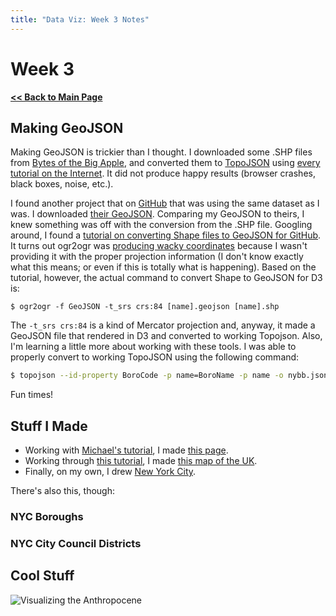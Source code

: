 ```yaml
---
title: "Data Viz: Week 3 Notes"
---
```


# Week 3

**[<< Back to Main Page](..)**

## Making GeoJSON

Making GeoJSON is trickier than I thought. I downloaded some .SHP files from [Bytes of the Big Apple](http://www.nyc.gov/html/dcp/html/bytes/dwndistricts.shtml), and converted them to [TopoJSON](https://github.com/mbostock/topojson) using [every tutorial on the Internet](http://bost.ocks.org/mike/map/). It did not produce happy results (browser crashes, black boxes, noise, etc.).

I found another project that on [GitHub](http://github.com) that was using the same dataset as I was. I downloaded [their GeoJSON](https://raw.github.com/abmagil/manhattan/master/manhattan_testbed/public/javascripts/nybb.geojson). Comparing my GeoJSON to theirs, I knew something was off with the conversion from the .SHP file. Googling around, I found a [tutorial on converting Shape files to GeoJSON for GitHub](http://ben.balter.com/2013/06/26/how-to-convert-shapefiles-to-geojson-for-use-on-github/). It turns out ogr2ogr was [producing wacky coordinates](data/nybb_13a/nybb-geo.json) because I wasn't providing it with the proper projection information (I don't know exactly what this means; or even if this is totally what is happening). Based on the tutorial, however, the actual command to convert Shape to GeoJSON for D3 is:

~~~ shell
$ ogr2ogr -f GeoJSON -t_srs crs:84 [name].geojson [name].shp
~~~

The ```-t_srs crs:84``` is a kind of Mercator projection and, anyway, it made a GeoJSON file that rendered in D3 and converted to working Topojson. Also, I'm learning a little more about working with these tools. I was able to properly convert to working TopoJSON using the following command:

~~~Bash
$ topojson --id-property BoroCode -p name=BoroName -p name -o nybb.json nybb-geo.json
~~~

Fun times!

## Stuff I Made

* Working with [Michael's tutorial](http://suffenus.wordpress.com/2014/01/07/making-interactive-maps-with-d3-for-total-beginners/), I made [this page](us.html).
* Working through [this tutorial](http://bost.ocks.org/mike/map/), I made [this map of the UK](uk.html).
* Finally, on my own, I drew [New York City](boroughs.html).

There's also this, though:

### NYC Boroughs

<script src="https://embed.github.com/view/geojson/oncomouse/data-viz/master/source/week3/data/nybb.json"></script>

### NYC City Council Districts

<script src="https://embed.github.com/view/geojson/oncomouse/data-viz/master/source/week3/data/nycc.json"></script>

## Cool Stuff


![Visualizing the Anthropocene](http://imgs.xkcd.com/comics/land_mammals.png)